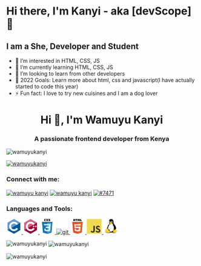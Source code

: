 # Hi there, I'm Kanyi - aka [devScope]👋

## I am a She, Developer and Student
- 👀 I’m interested in HTML, CSS, JS
- 🌱 I’m currently learning HTML, CSS, JS
- 👯 I’m looking to learn from other developers
- 🥅 2022 Goals: Learn more about html, css and javascript(I have actually started to code this year)
- ⚡ Fun fact: I love to try new cuisines and I am a dog lover
 


<!---
WamuyuKanyi/WamuyuKanyi is a ✨ special ✨ repository because its `README.md` (this file) appears on your GitHub profile.
You can click the Preview link to take a look at your changes.
--->
<h1 align="center">Hi 👋, I'm Wamuyu Kanyi</h1>
<h3 align="center">A passionate frontend developer from Kenya</h3>

<p align="left"> <img src="https://komarev.com/ghpvc/?username=wamuyukanyi&label=Profile%20views&color=0e75b6&style=flat" alt="wamuyukanyi" /> </p>

<p align="left"> <a href="https://github.com/ryo-ma/github-profile-trophy"><img src="https://github-profile-trophy.vercel.app/?username=wamuyukanyi" alt="wamuyukanyi" /></a> </p>

<h3 align="left">Connect with me:</h3>
<p align="left">
<a href="https://linkedin.com/in/wamuyu kanyi" target="blank"><img align="center"  alt="wamuyu kanyi" height="30" width="40" /></a>
<a href="https://stackoverflow.com/users/wamuyu kanyi" target="blank"><img align="center" src="https://raw.githubusercontent.com/rahuldkjain/github-profile-readme-generator/master/src/images/icons/Social/stack-overflow.svg" alt="wamuyu kanyi" height="30" width="40" /></a>
<a href="https://discord.gg/#7471" target="blank"><img align="center" src="https://raw.githubusercontent.com/rahuldkjain/github-profile-readme-generator/master/src/images/icons/Social/discord.svg" alt="#7471" height="30" width="40" /></a>
</p>

<h3 align="left">Languages and Tools:</h3>
<p align="left"> <a href="https://www.cprogramming.com/" target="_blank" rel="noreferrer"> <img src="https://raw.githubusercontent.com/devicons/devicon/master/icons/c/c-original.svg" alt="c" width="40" height="40"/> </a> <a href="https://www.w3schools.com/cpp/" target="_blank" rel="noreferrer"> <img src="https://raw.githubusercontent.com/devicons/devicon/master/icons/cplusplus/cplusplus-original.svg" alt="cplusplus" width="40" height="40"/> </a> <a href="https://www.w3schools.com/css/" target="_blank" rel="noreferrer"> <img src="https://raw.githubusercontent.com/devicons/devicon/master/icons/css3/css3-original-wordmark.svg" alt="css3" width="40" height="40"/> </a> <a href="https://git-scm.com/" target="_blank" rel="noreferrer"> <img src="https://www.vectorlogo.zone/logos/git-scm/git-scm-icon.svg" alt="git" width="40" height="40"/> </a> <a href="https://www.w3.org/html/" target="_blank" rel="noreferrer"> <img src="https://raw.githubusercontent.com/devicons/devicon/master/icons/html5/html5-original-wordmark.svg" alt="html5" width="40" height="40"/> </a> <a href="https://developer.mozilla.org/en-US/docs/Web/JavaScript" target="_blank" rel="noreferrer"> <img src="https://raw.githubusercontent.com/devicons/devicon/master/icons/javascript/javascript-original.svg" alt="javascript" width="40" height="40"/> </a> <a href="https://www.linux.org/" target="_blank" rel="noreferrer"> <img src="https://raw.githubusercontent.com/devicons/devicon/master/icons/linux/linux-original.svg" alt="linux" width="40" height="40"/> </a> </p>

<p><img align="left" src="https://github-readme-stats.vercel.app/api/top-langs?username=wamuyukanyi&show_icons=true&locale=en&layout=compact" alt="wamuyukanyi" /></p>

<p>&nbsp;<img align="center" src="https://github-readme-stats.vercel.app/api?username=wamuyukanyi&show_icons=true&locale=en" alt="wamuyukanyi" /></p>

<p><img align="center" src="https://github-readme-streak-stats.herokuapp.com/?user=wamuyukanyi&" alt="wamuyukanyi" /></p>
